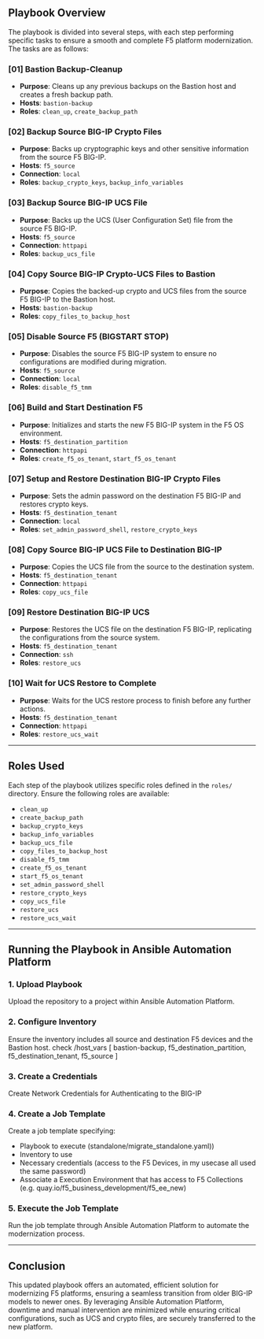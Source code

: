 ## Playbook Overview

The playbook is divided into several steps, with each step performing specific tasks to ensure a smooth and complete F5 platform modernization. The tasks are as follows:

### [01] Bastion Backup-Cleanup
- **Purpose**: Cleans up any previous backups on the Bastion host and creates a fresh backup path.  
- **Hosts**: `bastion-backup`  
- **Roles**: `clean_up`, `create_backup_path`

### [02] Backup Source BIG-IP Crypto Files
- **Purpose**: Backs up cryptographic keys and other sensitive information from the source F5 BIG-IP.  
- **Hosts**: `f5_source`  
- **Connection**: `local`  
- **Roles**: `backup_crypto_keys`, `backup_info_variables`

### [03] Backup Source BIG-IP UCS File
- **Purpose**: Backs up the UCS (User Configuration Set) file from the source F5 BIG-IP.  
- **Hosts**: `f5_source`  
- **Connection**: `httpapi`  
- **Roles**: `backup_ucs_file`

### [04] Copy Source BIG-IP Crypto-UCS Files to Bastion
- **Purpose**: Copies the backed-up crypto and UCS files from the source F5 BIG-IP to the Bastion host.  
- **Hosts**: `bastion-backup`  
- **Roles**: `copy_files_to_backup_host`

### [05] Disable Source F5 (BIGSTART STOP)
- **Purpose**: Disables the source F5 BIG-IP system to ensure no configurations are modified during migration.  
- **Hosts**: `f5_source`  
- **Connection**: `local`  
- **Roles**: `disable_f5_tmm`

### [06] Build and Start Destination F5
- **Purpose**: Initializes and starts the new F5 BIG-IP system in the F5 OS environment.  
- **Hosts**: `f5_destination_partition`  
- **Connection**: `httpapi`  
- **Roles**: `create_f5_os_tenant`, `start_f5_os_tenant`

### [07] Setup and Restore Destination BIG-IP Crypto Files
- **Purpose**: Sets the admin password on the destination F5 BIG-IP and restores crypto keys.  
- **Hosts**: `f5_destination_tenant`  
- **Connection**: `local`  
- **Roles**: `set_admin_password_shell`, `restore_crypto_keys`

### [08] Copy Source BIG-IP UCS File to Destination BIG-IP
- **Purpose**: Copies the UCS file from the source to the destination system.  
- **Hosts**: `f5_destination_tenant`  
- **Connection**: `httpapi`  
- **Roles**: `copy_ucs_file`

### [09] Restore Destination BIG-IP UCS
- **Purpose**: Restores the UCS file on the destination F5 BIG-IP, replicating the configurations from the source system.  
- **Hosts**: `f5_destination_tenant`  
- **Connection**: `ssh`  
- **Roles**: `restore_ucs`

### [10] Wait for UCS Restore to Complete
- **Purpose**: Waits for the UCS restore process to finish before any further actions.  
- **Hosts**: `f5_destination_tenant`  
- **Connection**: `httpapi`  
- **Roles**: `restore_ucs_wait`

---

## Roles Used

Each step of the playbook utilizes specific roles defined in the `roles/` directory. Ensure the following roles are available:

- `clean_up`
- `create_backup_path`
- `backup_crypto_keys`
- `backup_info_variables`
- `backup_ucs_file`
- `copy_files_to_backup_host`
- `disable_f5_tmm`
- `create_f5_os_tenant`
- `start_f5_os_tenant`
- `set_admin_password_shell`
- `restore_crypto_keys`
- `copy_ucs_file`
- `restore_ucs`
- `restore_ucs_wait`

---

## Running the Playbook in Ansible Automation Platform

### 1. **Upload Playbook**
Upload the repository to a project within Ansible Automation Platform.

### 2. **Configure Inventory**
Ensure the inventory includes all source and destination F5 devices and the Bastion host. 
check /host_vars [ bastion-backup, f5_destination_partition, f5_destination_tenant, f5_source ]

### 3. **Create a Credentials**
Create Network Credentials for Authenticating to the BIG-IP

### 4. **Create a Job Template**
Create a job template specifying:
- Playbook to execute  (standalone/migrate_standalone.yaml))
- Inventory to use 
- Necessary credentials (access to the F5 Devices, in my usecase all used the same password)
- Associate a Execution Environment that has access to F5 Collections (e.g. quay.io/f5_business_development/f5_ee_new)

### 5. **Execute the Job Template**
Run the job template through Ansible Automation Platform to automate the modernization process.

---

## Conclusion

This updated playbook offers an automated, efficient solution for modernizing F5 platforms, ensuring a seamless transition from older BIG-IP models to newer ones. By leveraging Ansible Automation Platform, downtime and manual intervention are minimized while ensuring critical configurations, such as UCS and crypto files, are securely transferred to the new platform.
